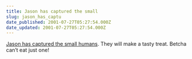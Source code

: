 ```yaml
---
title: Jason has captured the small
slug: jason_has_captu
date_published: 2001-07-27T05:27:54.000Z
date_updated: 2001-07-27T05:27:54.000Z
---
```


[Jason has captured the small humans](http://q.queso.com/2001/07/25). They will make a tasty treat. Betcha can’t eat just one!
